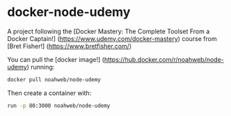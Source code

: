 # docker-node-udemy

A project following the [Docker Mastery: The Complete Toolset From a Docker Captain!] (https://www.udemy.com/docker-mastery) course from [Bret Fisher!] (https://www.bretfisher.com/)


You can pull the [docker image!] (https://hub.docker.com/r/noahweb/node-udemy) running: 

```sh
docker pull noahweb/node-udemy
```


Then create a container with:
```sh
run -p 80:3000 noahweb/node-udemy
```